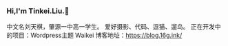 ### Hi,I'm Tinkei.Liu.👋

中文名刘天棋，肇源一中高一学生。
爱好摄影、代码、逗猫、遛鸟。
正在开发中的项目：Wordpress主题 Waikei
博客地址：https://blog.16g.ink/
